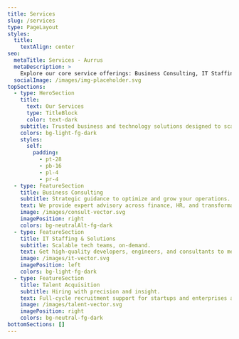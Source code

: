 ```yaml
---
title: Services
slug: /services
type: PageLayout
styles:
  title:
    textAlign: center
seo:
  metaTitle: Services - Aurrus
  metaDescription: >
    Explore our core service offerings: Business Consulting, IT Staffing, and Talent Acquisition.
  socialImage: /images/img-placeholder.svg
topSections:
  - type: HeroSection
    title:
      text: Our Services
      type: TitleBlock
      color: text-dark
    subtitle: Trusted business and technology solutions designed to scale your success.
    colors: bg-light-fg-dark
    styles:
      self:
        padding:
          - pt-28
          - pb-16
          - pl-4
          - pr-4
  - type: FeatureSection
    title: Business Consulting
    subtitle: Strategic guidance to optimize and grow your operations.
    text: We provide expert advisory across finance, HR, and transformation initiatives.
    image: /images/consult-vector.svg
    imagePosition: right
    colors: bg-neutralAlt-fg-dark
  - type: FeatureSection
    title: IT Staffing & Solutions
    subtitle: Scalable tech teams, on-demand.
    text: Get high-quality developers, engineers, and consultants to meet your digital needs.
    image: /images/it-vector.svg
    imagePosition: left
    colors: bg-light-fg-dark
  - type: FeatureSection
    title: Talent Acquisition
    subtitle: Hiring with precision and insight.
    text: Full-cycle recruitment support for startups and enterprises alike.
    image: /images/talent-vector.svg
    imagePosition: right
    colors: bg-neutral-fg-dark
bottomSections: []
---
```

